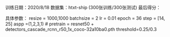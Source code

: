训练日期：2020/8/18
数据集：htxt-ship (300张训练/300张测试)
最后得分：

具体参数：
resize = 1000,1000
batchsize = 2
lr = 0.01
epoch = 36
step = [14, 25]
aspp =(1,2,3,1)  #
pretrain = resnet50 + detectors_cascade_rcnn_r50_1x_coco-32a10ba0.pth
threshold=0.25/0.3
